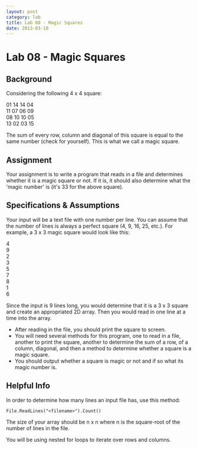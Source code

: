 ```yaml
---
layout: post
category: lab
title: Lab 08 - Magic Squares
date: 2013-03-10
---
```

# Lab 08 - Magic Squares

## Background

Considering the following 4 x 4 square:

01  14  14  04  
11  07  06  09  
08  10  10  05  
13  02  03  15  

The sum of every row, column and diagonal of this square is equal to the same number (check for 
yourself). This is what we call a magic square.  

## Assignment

Your assignment is to write a program that reads in a file and determines whether it is a magic 
square or not. If it is, it should also determine what the 'magic number' is (it's 33 for the above
square).

## Specifications & Assumptions

Your input will be a text file with one number per line. You can assume that the number of lines is 
always a perfect square (4, 9, 16, 25, etc.). For example, a 3 x 3 magic square would look like this: 

4  
9  
2  
3  
5  
7  
8  
1  
6  

Since the input is 9 lines long, you would determine that it is a 3 x 3 square and create an 
appropriated 2D array. Then you would read in one line at a time into the array.

- After reading in the file, you should print the square to screen.
- You will need several methods for this program, one to read in a file, another to print the 
square, another to determine the sum of a row, of a column, diagonal, and then a method to determine 
whether a square is a magic square.
- You should output whether a square is magic or not and if so what its magic number is.

## Helpful Info

In order to determine how many lines an input file has, use this method:

    File.ReadLines("<filename>").Count()

The size of your array should be n x n where n is the square-root of the number of lines in the file.

You will be using nested for loops to iterate over rows and columns.



